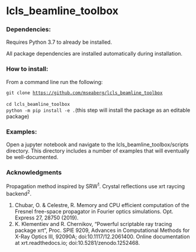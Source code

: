 # lcls_beamline_toolbox
 
### Dependencies:
Requires Python 3.7 to already be installed.

All package dependencies are installed automatically during installation.

### How to install:

From a command line run the following:

<code>git clone https://github.com/mseaberg/lcls_beamline_toolbox </code>  
<code>cd lcls_beamline_toolbox </code>  
<code>python -m pip install -e .</code>(this step will install the package as an editable package)

### Examples:

Open a jupyter notebook and navigate to the lcls_beamline_toolbox/scripts directory. This directory includes a 
number of examples that will eventually be well-documented.

### Acknowledgments

Propagation method inspired by SRW<sup>1</sup>. Crystal reflections use xrt raycing backend<sup>2</sup>.

1. Chubar, O. & Celestre, R. Memory and CPU efficient computation of the Fresnel free-space propagator in 
Fourier optics simulations. Opt. Express 27, 28750 (2019).
2. K. Klementiev and R. Chernikov, “Powerful scriptable ray tracing package xrt”, Proc. SPIE 9209, Advances
 in Computational Methods for X-Ray Optics III, 92090A; doi:10.1117/12.2061400. Online documentation at 
 xrt.readthedocs.io; doi:10.5281/zenodo.1252468.